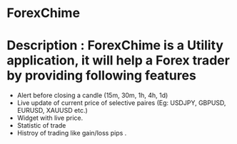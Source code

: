 # ForexChime

# Description : ForexChime is a Utility application, it will help a Forex trader by providing following features

* Alert before closing a candle (15m, 30m, 1h, 4h, 1d)
* Live update of current price of selective paires (Eg: USDJPY, GBPUSD, EURUSD, XAUUSD etc.)
* Widget with live price.
* Statistic of trade 
* Histroy of trading like gain/loss pips .
